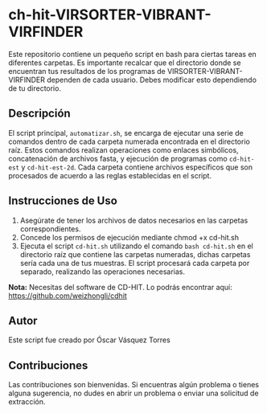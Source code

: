 # ch-hit-VIRSORTER-VIBRANT-VIRFINDER


Este repositorio contiene un pequeño script en bash para ciertas tareas en diferentes carpetas. Es importante recalcar que el directorio donde se encuentran tus resultados de los programas de VIRSORTER-VIBRANT-VIRFINDER dependen de cada usuario. Debes modificar esto dependiendo de tu directorio.

## Descripción

El script principal, `automatizar.sh`, se encarga de ejecutar una serie de comandos dentro de cada carpeta numerada encontrada en el directorio raíz. Estos comandos realizan operaciones como enlaces simbólicos, concatenación de archivos fasta, y ejecución de programas como `cd-hit-est` y `cd-hit-est-2d`. Cada carpeta contiene archivos específicos que son procesados de acuerdo a las reglas establecidas en el script.


## Instrucciones de Uso

1. Asegúrate de tener los archivos de datos necesarios en las carpetas correspondientes.
2. Concede los permisos de ejecución mediante chmod +x cd-hit.sh
3. Ejecuta el script `cd-hit.sh` utilizando el comando `bash cd-hit.sh` en el directorio raíz que contiene las carpetas numeradas, dichas carpetas sería cada una de tus muestras. El script procesará cada carpeta por separado, realizando las operaciones necesarias.

**Nota:** Necesitas del software de CD-HIT. Lo podrás encontrar aquí: https://github.com/weizhongli/cdhit

## Autor

Este script fue creado por Óscar Vásquez Torres

## Contribuciones

Las contribuciones son bienvenidas. Si encuentras algún problema o tienes alguna sugerencia, no dudes en abrir un problema o enviar una solicitud de extracción.

